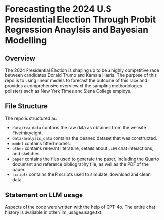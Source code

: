 # Forecasting the 2024 U.S Presidential Election Through Probit Regression Anaylsis and Bayesian Modelling

## Overview

The 2024 Presidential Election is shaping up to be a highly competitive race between candidates Donald Trump and Kamala Harris. The purpose of this repo is to using linear models to forecast the outcome of this race and provides a comprehensive overview of the sampling methodologies pollsters such as New York Times and Siena College employs. 


## File Structure

The repo is structured as:

-   `data/raw_data` contains the raw data as obtained from the website Fivethirtyeight.
-   `data/analysis_data` contains the cleaned dataset that was constructed.
-   `model` contains fitted models. 
-   `other` contains relevant literature, details about LLM chat interactions, and sketches.
-   `paper` contains the files used to generate the paper, including the Quarto document and reference bibliography file, as well as the PDF of the paper. 
-   `scripts` contains the R scripts used to simulate, download and clean data.


## Statement on LLM usage

Aspects of the code were written with the help of GPT-4o. The entire chat history is available in other/llm_usage/usage.txt.
